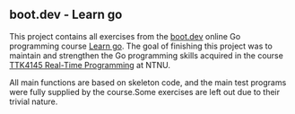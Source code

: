 ## boot.dev -  Learn go
This project contains all exercises from the [boot.dev](http://boot.dev) online Go programming course [Learn go](https://www.boot.dev/tracks/backend). The goal of finishing this project was to maintain and strengthen the Go programming skills acquired in the course [TTK4145 Real-Time Programming](https://github.com/TTK4145) at NTNU. 

All main functions are based on skeleton code, and the main test programs were fully supplied by the course.Some exercises are left out due to their trivial nature.